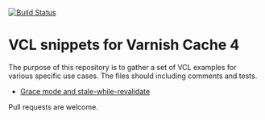 [![Build Status](https://travis-ci.org/espebra/varnish-vcl-snippets.svg)](https://travis-ci.org/espebra/varnish-vcl-snippets)

# VCL snippets for Varnish Cache 4

The purpose of this repository is to gather a set of VCL examples for various specific use cases. The files should including comments and tests.

* [Grace mode and stale-while-revalidate](grace.vtc)

Pull requests are welcome.
